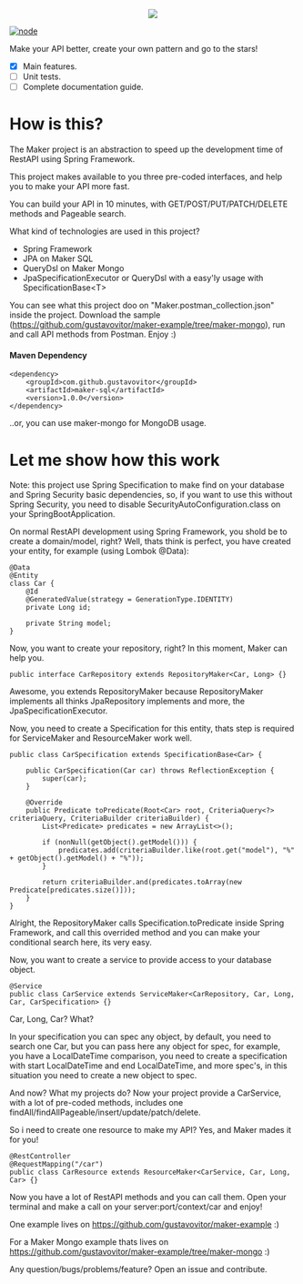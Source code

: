 <p align="center">
  <img src="https://i.imgur.com/uIKnSxD.png">

  [![node](https://img.shields.io/badge/Maker-1.0.0-lightgray.svg)](https://github.com/gustavovitor/maker/tree/1.0.0)

</p>

Make your API better, create your own pattern and go to the stars!

- [x] Main features.
- [ ] Unit tests.
- [ ] Complete documentation guide.

# How is this?
The Maker project is an abstraction to speed up the development time of RestAPI using Spring Framework.

This project makes available to you three pre-coded interfaces, and help you to make your API more fast.

You can build your API in 10 minutes, with GET/POST/PUT/PATCH/DELETE methods and Pageable search.

What kind of technologies are used in this project?

- Spring Framework
- JPA on Maker SQL
- QueryDsl on Maker Mongo
- JpaSpecificationExecutor or QueryDsl with a easy'ly usage with SpecificationBase<T\>

You can see what this project doo on "Maker.postman_collection.json" inside the project. Download the sample (https://github.com/gustavovitor/maker-example/tree/maker-mongo), run
and call API methods from Postman. Enjoy :)

#### Maven Dependency
    <dependency>
        <groupId>com.github.gustavovitor</groupId>
        <artifactId>maker-sql</artifactId>
        <version>1.0.0</version>
    </dependency>

..or, you can use maker-mongo for MongoDB usage.

# Let me show how this work

Note: this project use Spring Specification to make find on your database and Spring Security basic dependencies, so, if you want to use this without Spring Security, you need to disable SecurityAutoConfiguration.class on your SpringBootApplication.

On normal RestAPI development using Spring Framework, you shold be to create a domain/model, right? Well, thats 
think is perfect, you have created your entity, for example (using Lombok @Data):

    @Data
    @Entity
    class Car {
        @Id
        @GeneratedValue(strategy = GenerationType.IDENTITY)
        private Long id;
        
        private String model; 
    }

Now, you want to create your repository, right? In this moment, Maker can help you.

    public interface CarRepository extends RepositoryMaker<Car, Long> {}
    
Awesome, you extends RepositoryMaker because RepositoryMaker implements all thinks JpaRepository implements and more, the JpaSpecificationExecutor.

Now, you need to create a Specification for this entity, thats step is required for ServiceMaker and ResourceMaker work well.

    public class CarSpecification extends SpecificationBase<Car> {
    
        public CarSpecification(Car car) throws ReflectionException {
            super(car);
        }
    
        @Override
        public Predicate toPredicate(Root<Car> root, CriteriaQuery<?> criteriaQuery, CriteriaBuilder criteriaBuilder) {
            List<Predicate> predicates = new ArrayList<>();
    
            if (nonNull(getObject().getModel())) {
                predicates.add(criteriaBuilder.like(root.get("model"), "%" + getObject().getModel() + "%"));
            }
    
            return criteriaBuilder.and(predicates.toArray(new Predicate[predicates.size()]));
        }
    }

Alright, the RepositoryMaker calls Specification.toPredicate inside Spring Framework, and call this overrided method and you can make your conditional search here, its very easy.

Now, you want to create a service to provide access to your database object.
    
    @Service
    public class CarService extends ServiceMaker<CarRepository, Car, Long, Car, CarSpecification> {}
    
Car, Long, Car? What?

In your specification you can spec any object, by default, you need to search one Car, but you can pass here any object for spec, for example, you have a LocalDateTime comparison, you need to create a specification with
start LocalDateTime and end LocalDateTime, and more spec's, in this situation you need to create a new object to spec.

And now? What my projects do? Now your project provide a CarService, with a lot of pre-coded methods, includes one findAll/findAllPageable/insert/update/patch/delete.

So i need to create one resource to make my API? Yes, and Maker mades it for you!

    @RestController
    @RequestMapping("/car")
    public class CarResource extends ResourceMaker<CarService, Car, Long, Car> {}
    
Now you have a lot of RestAPI methods and you can call them. Open your terminal and make a call on your server:port/context/car and enjoy!

One example lives on https://github.com/gustavovitor/maker-example :)

For a Maker Mongo example thats lives on https://github.com/gustavovitor/maker-example/tree/maker-mongo :)

Any question/bugs/problems/feature? Open an issue and contribute.


